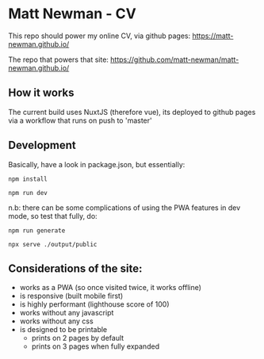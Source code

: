 # Matt Newman - CV

This repo should power my online CV, via github pages: https://matt-newman.github.io/ 

The repo that powers that site: https://github.com/matt-newman/matt-newman.github.io/

## How it works
The current build uses NuxtJS (therefore vue), its deployed to github pages via a workflow that runs on push to 'master'

## Development

Basically, have a look in package.json, but essentially:

`npm install`

`npm run dev`

n.b: there can be some complications of using the PWA features in dev mode, so test that fully, do:

`npm run generate`

`npx serve ./output/public`

## Considerations of the site:
* works as a PWA (so once visited twice, it works offline)
* is responsive (built mobile first)
* is highly performant (lighthouse score of 100)
* works without any javascript
* works without any css
* is designed to be printable
    * prints on 2 pages by default
    * prints on 3 pages when fully expanded

